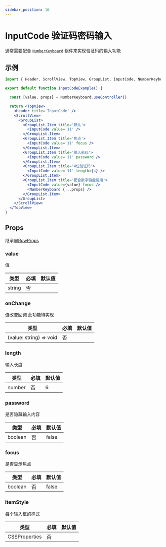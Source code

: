```yaml
---
sidebar_position: 16
---
```


# InputCode 验证码密码输入

通常需要配合 [`NumberKeyboard`](./NumberKeyboard) 组件来实现验证码的输入功能

## 示例

```jsx
import { Header, ScrollView, TopView, GroupList, InputCode, NumberKeyboard } from '@/duxuiExample'

export default function InputCodeExample() {

  const [value, props] = NumberKeyboard.useController()

  return <TopView>
    <Header title='InputCode' />
    <ScrollView>
      <GroupList>
        <GroupList.Item title='默认'>
          <InputCode value='11' />
        </GroupList.Item>
        <GroupList.Item title='焦点'>
          <InputCode value='11' focus />
        </GroupList.Item>
        <GroupList.Item title='输入密码'>
          <InputCode value='11' password />
        </GroupList.Item>
        <GroupList.Item title='4位验证码'>
          <InputCode value='11' length={4} />
        </GroupList.Item>
        <GroupList.Item title='配合数字键盘使用'>
          <InputCode value={value} focus />
          <NumberKeyboard {...props} />
        </GroupList.Item>
      </GroupList>
    </ScrollView>
  </TopView>
}
```

## Props

继承自[RowProps](../layout/Row#props)

### value

值

| 类型 | 必填 | 默认值 |
| ---- | -------- | ------- |
| string | 否 |  |

### onChange

值改变回调 此功能待实现

| 类型 | 必填 | 默认值 |
| ---- | -------- | ------- |
| (value: string) => void | 否 |  |

### length

输入长度

| 类型 | 必填 | 默认值 |
| ---- | -------- | ------- |
| number | 否 | 6 |

### password

是否隐藏输入内容

| 类型 | 必填 | 默认值 |
| ---- | -------- | ------- |
| boolean | 否 | false |

### focus

是否显示焦点

| 类型 | 必填 | 默认值 |
| ---- | -------- | ------- |
| boolean | 否 | false |

### itemStyle

每个输入框的样式

| 类型 | 必填 | 默认值 |
| ---- | -------- | ------- |
| CSSProperties | 否 |  |